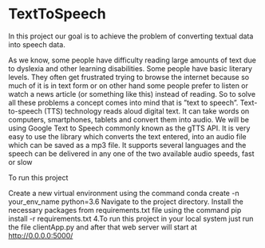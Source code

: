 # TextToSpeech
In this project our goal is to achieve the problem of converting textual data into speech data.






As we know, some people have difficulty reading large amounts of text due to dyslexia and other learning disabilities. Some people have basic literary levels. They often get frustrated trying to browse the internet because so much of it is in text form or on other hand some people prefer to listen or watch a news article (or something like this) instead of reading. So to solve all these problems a concept comes into mind that is ”text to speech”.
Text-to-speech (TTS) technology reads aloud digital text. It can take words on computers, smartphones, tablets and convert them into audio.
We will be using Google Text to Speech commonly known as the gTTS API. It is very easy to use the library which converts the text entered, into an audio file which can be saved as a mp3 file. It supports several languages and the speech can be delivered in any one of the two available audio speeds, fast or slow







To run this project

Create a new virtual environment using the command conda create -n your_env_name python=3.6
Navigate to the project directory.
Install the necessary packages from requirements.txt file using the command
pip install -r requirements.txt
4.To run this project in your local system just run the file clientApp.py and after that web server will start at http://0.0.0.0:5000/

